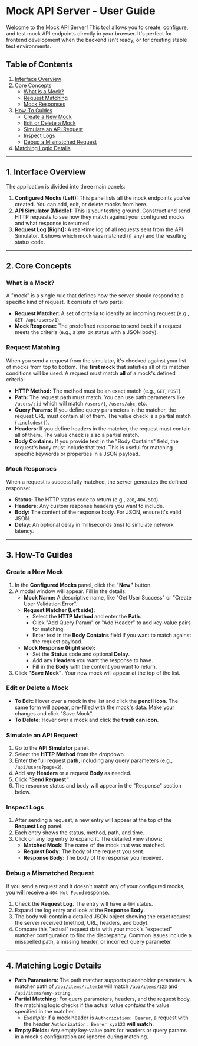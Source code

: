 # Mock API Server - User Guide

Welcome to the Mock API Server! This tool allows you to create, configure, and test mock API endpoints directly in your browser. It's perfect for frontend development when the backend isn't ready, or for creating stable test environments.

## Table of Contents
1.  [Interface Overview](#interface-overview)
2.  [Core Concepts](#core-concepts)
    -   [What is a Mock?](#what-is-a-mock)
    -   [Request Matching](#request-matching)
    -   [Mock Responses](#mock-responses)
3.  [How-To Guides](#how-to-guides)
    -   [Create a New Mock](#create-a-new-mock)
    -   [Edit or Delete a Mock](#edit-or-delete-a-mock)
    -   [Simulate an API Request](#simulate-an-api-request)
    -   [Inspect Logs](#inspect-logs)
    -   [Debug a Mismatched Request](#debug-a-mismatched-request)
4.  [Matching Logic Details](#matching-logic-details)

---

## 1. Interface Overview

The application is divided into three main panels:

1.  **Configured Mocks (Left):** This panel lists all the mock endpoints you've created. You can add, edit, or delete mocks from here.
2.  **API Simulator (Middle):** This is your testing ground. Construct and send HTTP requests to see how they match against your configured mocks and what response is returned.
3.  **Request Log (Right):** A real-time log of all requests sent from the API Simulator. It shows which mock was matched (if any) and the resulting status code.

---

## 2. Core Concepts

### What is a Mock?

A "mock" is a single rule that defines how the server should respond to a specific kind of request. It consists of two parts:
-   **Request Matcher:** A set of criteria to identify an incoming request (e.g., `GET /api/users/1`).
-   **Mock Response:** The predefined response to send back if a request meets the criteria (e.g., a `200 OK` status with a JSON body).

### Request Matching

When you send a request from the simulator, it's checked against your list of mocks from top to bottom. The **first mock** that satisfies all of its matcher conditions will be used. A request must match **all** of a mock's defined criteria:

-   **HTTP Method:** The method must be an exact match (e.g., `GET`, `POST`).
-   **Path:** The request path must match. You can use path parameters like `/users/:id` which will match `/users/1`, `/users/abc`, etc.
-   **Query Params:** If you define query parameters in the matcher, the request URL must contain all of them. The value check is a partial match (`.includes()`).
-   **Headers:** If you define headers in the matcher, the request must contain all of them. The value check is also a partial match.
-   **Body Contains:** If you provide text in the "Body Contains" field, the request's body must include that text. This is useful for matching specific keywords or properties in a JSON payload.

### Mock Responses

When a request is successfully matched, the server generates the defined response:

-   **Status:** The HTTP status code to return (e.g., `200`, `404`, `500`).
-   **Headers:** Any custom response headers you want to include.
-   **Body:** The content of the response body. For JSON, ensure it's valid JSON.
-   **Delay:** An optional delay in milliseconds (ms) to simulate network latency.

---

## 3. How-To Guides

### Create a New Mock

1.  In the **Configured Mocks** panel, click the **"New"** button.
2.  A modal window will appear. Fill in the details:
    -   **Mock Name:** A descriptive name, like "Get User Success" or "Create User Validation Error".
    -   **Request Matcher (Left side):**
        -   Select the **HTTP Method** and enter the **Path**.
        -   Click "Add Query Param" or "Add Header" to add key-value pairs for matching.
        -   Enter text in the **Body Contains** field if you want to match against the request payload.
    -   **Mock Response (Right side):**
        -   Set the **Status** code and optional **Delay**.
        -   Add any **Headers** you want the response to have.
        -   Fill in the **Body** with the content you want to return.
3.  Click **"Save Mock"**. Your new mock will appear at the top of the list.

### Edit or Delete a Mock

-   **To Edit:** Hover over a mock in the list and click the **pencil icon**. The same form will appear, pre-filled with the mock's data. Make your changes and click "Save Mock".
-   **To Delete:** Hover over a mock and click the **trash can icon**.

### Simulate an API Request

1.  Go to the **API Simulator** panel.
2.  Select the **HTTP Method** from the dropdown.
3.  Enter the full request **path**, including any query parameters (e.g., `/api/users?page=2`).
4.  Add any **Headers** or a request **Body** as needed.
5.  Click **"Send Request"**.
6.  The response status and body will appear in the "Response" section below.

### Inspect Logs

1.  After sending a request, a new entry will appear at the top of the **Request Log** panel.
2.  Each entry shows the status, method, path, and time.
3.  Click on any log entry to expand it. The detailed view shows:
    -   **Matched Mock:** The name of the mock that was matched.
    -   **Request Body:** The body of the request you sent.
    -   **Response Body:** The body of the response you received.

### Debug a Mismatched Request

If you send a request and it doesn't match any of your configured mocks, you will receive a `404 Not Found` response.

1.  Check the **Request Log**. The entry will have a `404` status.
2.  Expand the log entry and look at the **Response Body**.
3.  The body will contain a detailed JSON object showing the exact request the server received (method, URL, headers, and body).
4.  Compare this "actual" request data with your mock's "expected" matcher configuration to find the discrepancy. Common issues include a misspelled path, a missing header, or incorrect query parameter.

---

## 4. Matching Logic Details

-   **Path Parameters:** The path matcher supports placeholder parameters. A matcher path of `/api/items/:itemId` will match `/api/items/123` and `/api/items/any-string`.
-   **Partial Matching:** For query parameters, headers, and the request body, the matching logic checks if the actual value *contains* the value specified in the matcher.
    -   *Example:* If a mock header is `Authorization: Bearer`, a request with the header `Authorization: Bearer xyz123` **will match**.
-   **Empty Fields:** Any empty key-value pairs for headers or query params in a mock's configuration are ignored during matching.


